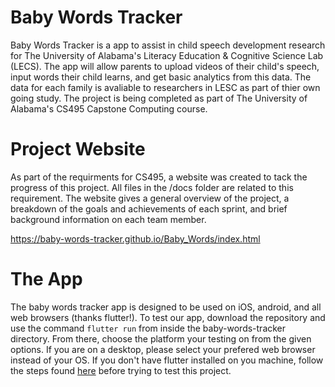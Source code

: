 # Baby Words Tracker
Baby Words Tracker is a app to assist in child speech development research for The University of Alabama's Literacy Education & Cognitive Science Lab (LECS). The app will allow parents to upload videos of their child's speech, input words their child learns, and get basic analytics from this data. The data for each family is avaliable to researchers in LESC as part of thier own going study. The project is being completed as part of The University of Alabama's CS495 Capstone Computing course. 

# Project Website
As part of the requirments for CS495, a website was created to tack the progress of this project. All files in the /docs folder are related to this requirement. The website gives a general overview of the project, a breakdown of the goals and achievements of each sprint, and brief background information on each team member. 

https://baby-words-tracker.github.io/Baby_Words/index.html

# The App
The baby words tracker app is designed to be used on iOS, android, and all web browsers (thanks flutter!). To test our app, download the repository and use the command ```flutter run``` from inside the baby-words-tracker directory. From there, choose the platform your testing on from the given options. If you are on a desktop, please select your prefered web browser instead of your OS. If you don't have flutter installed on you machine, follow the steps found <a href=https://docs.flutter.dev/get-started/install>here<a> before trying to test this project. 
